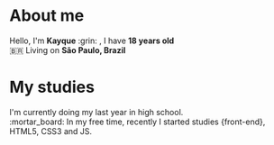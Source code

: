 <h1>About me</h1>
Hello, I'm <strong>Kayque</strong> :grin: , I have <strong>18 years old</strong></br>
🇧🇷 Living on <strong>São Paulo, Brazil</strong> </br>


<h1>My studies</h1>
I'm currently doing my last year in high school.</br>
:mortar_board: In my free time, recently I started studies {front-end}, HTML5, CSS3 and JS.
